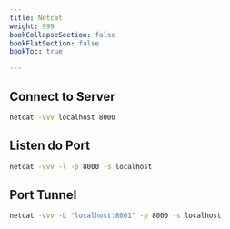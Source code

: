 ```yaml
---
title: Netcat
weight: 999
bookCollapseSection: false
bookFlatSection: false
bookToc: true

---
```


## Connect to Server


```bash
netcat -vvv localhost 8000
```


## Listen do Port

```bash
netcat -vvv -l -p 8000 -s localhost
```


## Port Tunnel

```bash
netcat -vvv -L "localhost:8001" -p 8000 -s localhost
```
